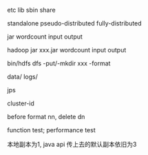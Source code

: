 etc
lib
sbin
share

standalone 
pseudo-distributed
fully-distributed

jar
wordcount
input
output

hadoop jar xxx.jar wordcount input output

bin/hdfs dfs -put/-mkdir xxx
-format

data/
logs/

jps

cluster-id

before format nn, delete dn

function test; performance test


本地副本为1, java api 传上去的默认副本依旧为3